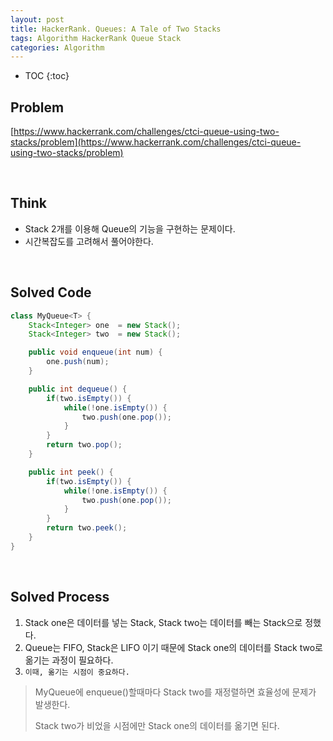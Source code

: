 ```yaml
---
layout: post
title: HackerRank. Queues: A Tale of Two Stacks
tags: Algorithm HackerRank Queue Stack
categories: Algorithm
---
```

  
* TOC
{:toc}  
  
## Problem
[https://www.hackerrank.com/challenges/ctci-queue-using-two-stacks/problem](https://www.hackerrank.com/challenges/ctci-queue-using-two-stacks/problem)    
  
<br>  

## Think
* Stack 2개를 이용해 Queue의 기능을 구현하는 문제이다.
* 시간복잡도를 고려해서 풀어야한다.

<br>  

## Solved Code
  
```java  
class MyQueue<T> {
    Stack<Integer> one  = new Stack();
    Stack<Integer> two  = new Stack();

    public void enqueue(int num) {
        one.push(num);
    }

    public int dequeue() {
        if(two.isEmpty()) {
            while(!one.isEmpty()) {
                two.push(one.pop());
            }
        }
        return two.pop();
    }

    public int peek() {
        if(two.isEmpty()) {
            while(!one.isEmpty()) {
                two.push(one.pop());
            }
        }
        return two.peek();
    }
}
```  

<br>  

## Solved Process
1) Stack one은 데이터를 넣는 Stack, Stack two는 데이터를 빼는 Stack으로 정했다.
2) Queue는 FIFO, Stack은 LIFO 이기 때문에 Stack one의 데이터를 Stack two로 옮기는 과정이 필요하다.
3) `이때, 옮기는 시점이 중요하다.`
> MyQueue에 enqueue()할때마다 Stack two를 재정렬하면 효율성에 문제가 발생한다.
>
> Stack two가 비었을 시점에만 Stack one의 데이터를 옮기면 된다.